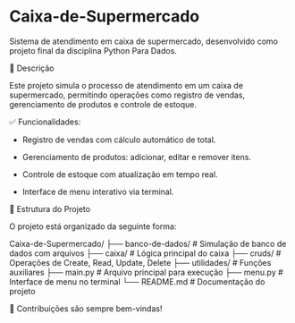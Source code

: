 # Caixa-de-Supermercado
Sistema de atendimento em caixa de supermercado, desenvolvido como projeto final da disciplina Python Para Dados.


📖 Descrição

Este projeto simula o processo de atendimento em um caixa de supermercado, permitindo operações como registro de vendas, gerenciamento de produtos e controle de estoque.

✅ Funcionalidades:

  - Registro de vendas com cálculo automático de total.

  - Gerenciamento de produtos: adicionar, editar e remover itens.

  - Controle de estoque com atualização em tempo real.

  - Interface de menu interativo via terminal.

📁 Estrutura do Projeto

O projeto está organizado da seguinte forma:
  
  Caixa-de-Supermercado/
  ├── banco-de-dados/       # Simulação de banco de dados com arquivos
  ├── caixa/                # Lógica principal do caixa
  ├── cruds/                # Operações de Create, Read, Update, Delete
  ├── utilidades/           # Funções auxiliares
  ├── main.py               # Arquivo principal para execução
  ├── menu.py               # Interface de menu no terminal
  └── README.md             # Documentação do projeto

  🤝 Contribuições são sempre bem-vindas!
